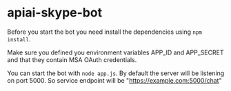 # apiai-skype-bot

Before you start the bot you need install the dependencies using 
`npm install`.

Make sure you defined you environment variables APP_ID and APP_SECRET and 
that they contain MSA OAuth credentials.

You can start the bot with `node app.js`. By default the server will
be listening on port 5000.
So service endpoint will be "https://example.com:5000/chat"
